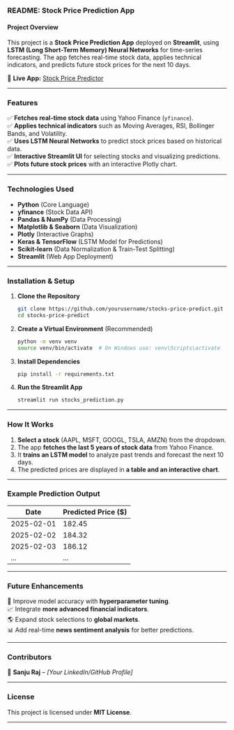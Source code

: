 ### **README: Stock Price Prediction App**  

#### **Project Overview**  
This project is a **Stock Price Prediction App** deployed on **Streamlit**, using **LSTM (Long Short-Term Memory) Neural Networks** for time-series forecasting. The app fetches real-time stock data, applies technical indicators, and predicts future stock prices for the next 10 days.  

🔗 **Live App:** [Stock Price Predictor](https://stocks-price-predict.streamlit.app)  

---

### **Features**  
✅ **Fetches real-time stock data** using Yahoo Finance (`yfinance`).  
✅ **Applies technical indicators** such as Moving Averages, RSI, Bollinger Bands, and Volatility.  
✅ **Uses LSTM Neural Networks** to predict stock prices based on historical data.  
✅ **Interactive Streamlit UI** for selecting stocks and visualizing predictions.  
✅ **Plots future stock prices** with an interactive Plotly chart.  

---

### **Technologies Used**  
- **Python** (Core Language)  
- **yfinance** (Stock Data API)  
- **Pandas & NumPy** (Data Processing)  
- **Matplotlib & Seaborn** (Data Visualization)  
- **Plotly** (Interactive Graphs)  
- **Keras & TensorFlow** (LSTM Model for Predictions)  
- **Scikit-learn** (Data Normalization & Train-Test Splitting)  
- **Streamlit** (Web App Deployment)  

---

### **Installation & Setup**  
1. **Clone the Repository**  
   ```bash
   git clone https://github.com/yourusername/stocks-price-predict.git
   cd stocks-price-predict
   ```

2. **Create a Virtual Environment** (Recommended)  
   ```bash
   python -m venv venv
   source venv/bin/activate  # On Windows use: venv\Scripts\activate
   ```

3. **Install Dependencies**  
   ```bash
   pip install -r requirements.txt
   ```

4. **Run the Streamlit App**  
   ```bash
   streamlit run stocks_prediction.py
   ```

---

### **How It Works**  
1. **Select a stock** (AAPL, MSFT, GOOGL, TSLA, AMZN) from the dropdown.  
2. The app **fetches the last 5 years of stock data** from Yahoo Finance.  
3. It **trains an LSTM model** to analyze past trends and forecast the next 10 days.  
4. The predicted prices are displayed in **a table and an interactive chart**.  

---

### **Example Prediction Output**  
| Date       | Predicted Price ($) |  
|------------|--------------------|  
| 2025-02-01 | 182.45             |  
| 2025-02-02 | 184.32             |  
| 2025-02-03 | 186.12             |  
| ...        | ...                |  

---

### **Future Enhancements**  
🚀 Improve model accuracy with **hyperparameter tuning**.  
📈 Integrate **more advanced financial indicators**.  
🌎 Expand stock selections to **global markets**.  
📊 Add real-time **news sentiment analysis** for better predictions.  

---

### **Contributors**  
👤 **Sanju Raj** – *[Your LinkedIn/GitHub Profile]*  

---

### **License**  
This project is licensed under **MIT License**.  

---
